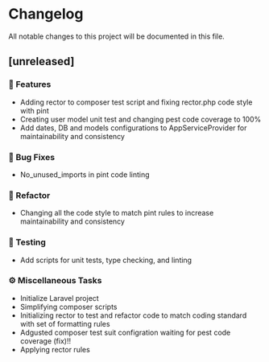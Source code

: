 # Changelog

All notable changes to this project will be documented in this file.

## [unreleased]

### 🚀 Features

- Adding rector to composer test script and fixing rector.php code style with pint
- Creating user model unit test and changing pest code coverage to 100%
- Add dates, DB and models configurations to AppServiceProvider for maintainability and consistency

### 🐛 Bug Fixes

- No_unused_imports in pint code linting

### 🚜 Refactor

- Changing all the code style to match pint rules to increase maintainability and consistency

### 🧪 Testing

- Add scripts for unit tests, type checking, and linting

### ⚙️ Miscellaneous Tasks

- Initialize Laravel project
- Simplifying composer scripts
- Initializing rector to test and refactor code to match coding standard with set of formatting rules
- Adgusted composer test suit configration waiting for pest code coverage (fix)!!
- Applying rector rules

<!-- generated by git-cliff -->
